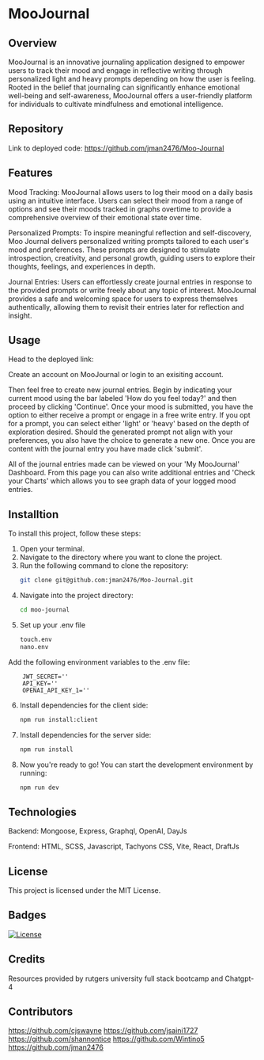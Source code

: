 # MooJournal

## Overview 
MooJournal is an innovative journaling application designed to empower users to track their mood and engage in reflective writing through personalized light and heavy prompts depending on how the user is feeling. Rooted in the belief that journaling can significantly enhance emotional well-being and self-awareness, MooJournal offers a user-friendly platform for individuals to cultivate mindfulness and emotional intelligence.

## Repository
Link to deployed code: https://github.com/jman2476/Moo-Journal

## Features
Mood Tracking: MooJournal allows users to log their mood on a daily basis using an intuitive interface. Users can select their mood from a range of options and see their moods tracked in graphs overtime to provide a comprehensive overview of their emotional state over time.

Personalized Prompts: To inspire meaningful reflection and self-discovery, Moo Journal delivers personalized writing prompts tailored to each user's mood and preferences. These prompts are designed to stimulate introspection, creativity, and personal growth, guiding users to explore their thoughts, feelings, and experiences in depth.

Journal Entries: Users can effortlessly create journal entries in response to the provided prompts or write freely about any topic of interest. MooJournal provides a safe and welcoming space for users to express themselves authentically, allowing them to revisit their entries later for reflection and insight.

## Usage
Head to the deployed link: 

Create an account on MooJournal or login to an exisiting account.

Then feel free to create new journal entries. Begin by indicating your current mood using the bar labeled 'How do you feel today?' and then proceed by clicking 'Continue'. Once your mood is submitted, you have the option to either receive a prompt or engage in a free write entry. If you opt for a prompt, you can select either 'light' or 'heavy' based on the depth of exploration desired. Should the generated prompt not align with your preferences, you also have the choice to generate a new one. Once you are content with the journal entry you have made click 'submit'.

All of the journal entries made can be viewed on your 'My MooJournal' Dashboard. From this page you can also write additional entries and 'Check your Charts' which allows you to see graph data of your logged mood entries. 

## Installtion
To install this project, follow these steps:

1. Open your terminal.
2. Navigate to the directory where you want to clone the project.
3. Run the following command to clone the repository:
     ```bash
   git clone git@github.com:jman2476/Moo-Journal.git
4. Navigate into the project directory: 
    ```bash
    cd moo-journal
5. Set up your .env file
    ```bash
    touch.env
    nano.env
    
Add the following environment variables to the .env file:

        JWT_SECRET=''   
        API_KEY=''
        OPENAI_API_KEY_1=''  
    
6. Install dependencies for the client side: 
    ```bash
    npm run install:client
7. Install dependencies for the server side:
    ```bash
    npm run install
8. Now you're ready to go! You can start the development environment by running: 
    ```bash
    npm run dev

## Technologies
Backend: Mongoose, Express, Graphql, OpenAI, DayJs

Frontend: HTML, SCSS, Javascript, Tachyons CSS, Vite, React, DraftJs

## License
This project is licensed under the MIT License.

## Badges
[![License](https://img.shields.io/badge/License-MIT-blue.svg)](https://opensource.org/licenses/MIT)

## Credits
Resources provided by rutgers university full stack bootcamp and Chatgpt-4

## Contributors
https://github.com/cjswayne
https://github.com/jsaini1727
https://github.com/shannontice
https://github.com/Wintino5
https://github.com/jman2476
